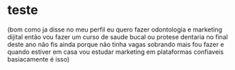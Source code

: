 # teste

(bom como ja disse no meu perfil eu quero fazer odontologia e marketing dijital
então vou fazer um curso de saude bucal ou protese dentaria no final deste ano não fis ainda porque
não tinha vagas sobrando mais fou fazer e quando estiver em casa vou estudar marketing em plataformas confiaveis
basiacamente é isso)
